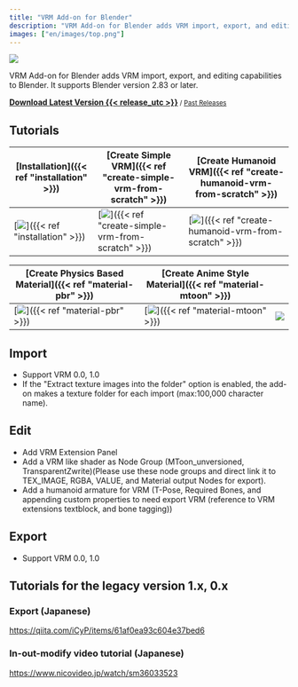 ```yaml
---
title: "VRM Add-on for Blender"
description: "VRM Add-on for Blender adds VRM import, export, and editing capabilities to Blender."
images: ["en/images/top.png"]
---
```


![](images/top.png)

VRM Add-on for Blender adds VRM import, export, and editing capabilities to Blender. It supports Blender version 2.83 or later.

**[Download Latest Version {{< release_utc >}}](https://vrm-addon-for-blender.info/releases/VRM_Addon_for_Blender-release.zip)**<small> / [Past Releases](https://github.com/saturday06/VRM-Addon-for-Blender/releases)</small>

## Tutorials

| [Installation]({{< ref "installation" >}}) | [Create Simple VRM]({{< ref "create-simple-vrm-from-scratch" >}}) | [Create Humanoid VRM]({{< ref "create-humanoid-vrm-from-scratch" >}}) |
| --- | --- | --- |
| [![](../../images/installation.gif)]({{< ref "installation" >}}) | [![](../../images/simple.gif)]({{< ref "create-simple-vrm-from-scratch" >}}) | [![](../../images/humanoid.gif)]({{< ref "create-humanoid-vrm-from-scratch" >}}) |

| [Create Physics Based Material]({{< ref "material-pbr" >}}) | [Create Anime Style Material]({{< ref "material-mtoon" >}}) | |
| --- | --- | --- |
| [![](../../images/material_pbr.gif)]({{< ref "material-pbr" >}}) | [![](../../images/material_mtoon.gif)]({{< ref "material-mtoon" >}}) | ![](../../images/transparent.gif) |

## Import

- Support VRM 0.0, 1.0
- If the "Extract texture images into the folder" option is enabled, the add-on makes a texture folder for each import (max:100,000 character name).

## Edit

- Add VRM Extension Panel
- Add a VRM like shader as Node Group (MToon_unversioned, TransparentZwrite)(Please use these node groups and direct link it to TEX_IMAGE, RGBA, VALUE, and Material output Nodes for export).
- Add a humanoid armature for VRM (T-Pose, Required Bones, and appending custom properties to need export VRM (reference to VRM extensions textblock, and bone tagging))

## Export

- Support VRM 0.0, 1.0

## Tutorials for the legacy version 1.x, 0.x

### Export (Japanese)

https://qiita.com/iCyP/items/61af0ea93c604e37bed6

### In-out-modify video tutorial (Japanese)

https://www.nicovideo.jp/watch/sm36033523
